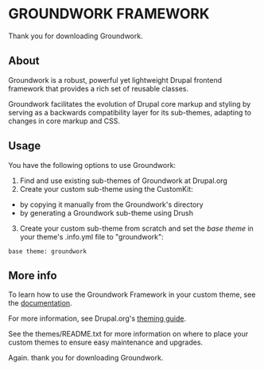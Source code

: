 # GROUNDWORK FRAMEWORK
Thank you for downloading Groundwork.

## About

Groundwork is a robust, powerful yet lightweight Drupal frontend framework that provides a rich set of reusable classes.

Groundwork facilitates the evolution of Drupal core markup and styling by serving as a backwards compatibility layer for its sub-themes, adapting to changes in core markup and CSS.

## Usage

You have the following options to use Groundwork:

1. Find and use existing sub-themes of Groundwork at Drupal.org
2. Create your custom sub-theme using the CustomKit:
- by copying it manually from the Groundwork's directory
- by generating a Groundwork sub-theme using Drush
3. Create your custom sub-theme from scratch and set the *base theme* in your theme's .info.yml file to "groundwork":

`base theme: groundwork`

## More info

To learn how to use the Groundwork Framework in your custom theme, see the [documentation](https://groundwork.ibenta.no).

For more information, see Drupal.org's [theming guide](https://www.drupal.org/docs/develop/theming-drupal).

See the themes/README.txt for more information on where to place your custom themes to ensure easy maintenance and upgrades.

Again. thank you for downloading Groundwork.  
